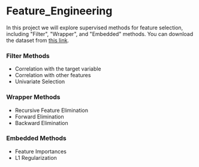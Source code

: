 # Feature_Engineering
In this project we will explore supervised methods for feature selection, including "Filter", "Wrapper", and "Embedded" methods. You can download the dataset from [this link](https://archive.ics.uci.edu/dataset/17/breast+cancer+wisconsin+diagnostic).

### Filter Methods
- Correlation with the target variable
- Correlation with other features
- Univariate Selection

 ### Wrapper Methods
- Recursive Feature Elimination
- Forward Elimination
- Backward Elimination

### Embedded Methods
- Feature Importances
- L1 Regularization
